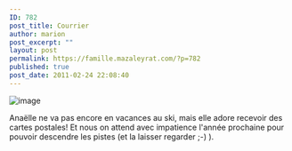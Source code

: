 ```yaml
---
ID: 782
post_title: Courrier
author: marion
post_excerpt: ""
layout: post
permalink: https://famille.mazaleyrat.com/?p=782
published: true
post_date: 2011-02-24 22:08:40
---
```

<img style="display:block;margin-right:auto;margin-left:auto;" alt="image" src="http://famille.mazaleyrat.com/wp-content/uploads/2011/02/wpid-IMAG0329.jpg" />

<p>Anaëlle ne va pas encore en vacances au ski, mais elle adore recevoir des cartes postales! Et nous on attend avec impatience l'année prochaine pour pouvoir descendre les pistes (et la laisser regarder ;-) ).<br>
</p>